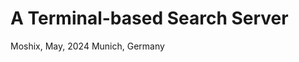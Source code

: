 A Terminal-based Search Server
==============================









Moshix, May, 2024
Munich, Germany
